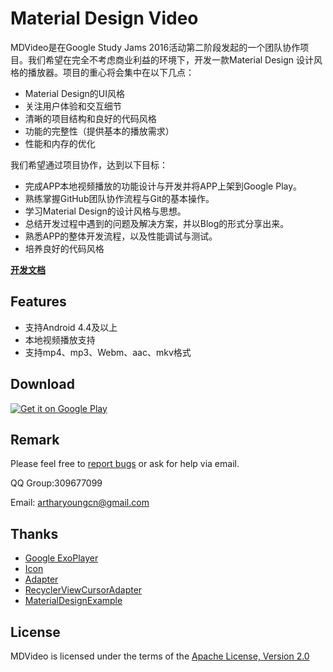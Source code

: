 # Material Design Video

MDVideo是在Google Study Jams 2016活动第二阶段发起的一个团队协作项目。我们希望在完全不考虑商业利益的环境下，开发一款Material Design
设计风格的播放器。项目的重心将会集中在以下几点：

- Material Design的UI风格
- 关注用户体验和交互细节
- 清晰的项目结构和良好的代码风格
- 功能的完整性（提供基本的播放需求）
- 性能和内存的优化

我们希望通过项目协作，达到以下目标：
- 完成APP本地视频播放的功能设计与开发并将APP上架到Google Play。
- 熟练掌握GitHub团队协作流程与Git的基本操作。
- 学习Material Design的设计风格与思想。
- 总结开发过程中遇到的问题及解决方案，并以Blog的形式分享出来。
- 熟悉APP的整体开发流程，以及性能调试与测试。
- 培养良好的代码风格

[**开发文档**](https://github.com/AndroidTips/MDVideo/tree/master/docs)
## Features

- 支持Android 4.4及以上
- 本地视频播放支持
- 支持mp4、mp3、Webm、aac、mkv格式

## Download
<a href='https://play.google.com/store/apps/details?id=com.studyjams.mdvideo&utm_source=global_co&utm_medium=prtnr&utm_content=Mar2515&utm_campaign=PartBadge&pcampaignid=MKT-Other-global-all-co-prtnr-py-PartBadge-Mar2515-1'><img alt='Get it on Google Play' src='https://play.google.com/intl/en_us/badges/images/generic/en_badge_web_generic.png'/></a>

## Remark
Please feel free to [report bugs](https://github.com/AndroidTips/MDVideo/issues) or ask for help via email.

QQ Group:309677099

Email: artharyoungcn@gmail.com

## Thanks
- [Google ExoPlayer](https://github.com/google/ExoPlayer)
- [Icon](http://iconmonstr.com/video-14/?png)
- [Adapter](https://github.com/hongyangAndroid/baseAdapter)
- [RecyclerViewCursorAdapter](https://github.com/androidessence/RecyclerViewCursorAdapter)
- [MaterialDesignExample](https://github.com/chenyangcun/MaterialDesignExample)

## License
MDVideo is licensed under the terms of the [Apache License, Version 2.0](http://www.apache.org/licenses/LICENSE-2.0.html)
